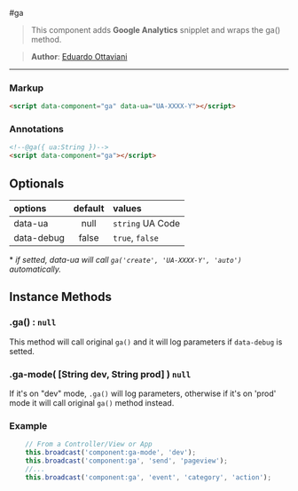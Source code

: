 #ga

>This component adds **Google Analytics** snipplet and wraps the ga() method.

>**Author**: [Eduardo Ottaviani](//github.com/Javiani)

---

### Markup

```html
<script data-component="ga" data-ua="UA-XXXX-Y"></script>
```

### Annotations
```html
<!--@ga({ ua:String })-->
<script data-component="ga"></script>
```

## Optionals

| options       |     default      |        values
|:--------------|:----------------:|:-----------------
| data-ua       |    null          |  `string` UA Code
| data-debug    |    false         |  `true`, `false`

\* *if setted, data-ua will call `ga('create', 'UA-XXXX-Y', 'auto')` automatically.*

## Instance Methods

### .ga() : `null`
This method will call original `ga()` and it will log parameters if `data-debug` is setted.

### .ga-mode( [String dev, String prod] ) `null`
If it's on "dev" mode, `.ga()` will log parameters, otherwise if it's on 'prod' mode it will call original `ga()` method instead.

### Example

```js
    // From a Controller/View or App
    this.broadcast('component:ga-mode', 'dev');
    this.broadcast('component:ga', 'send', 'pageview');
    //...
    this.broadcast('component:ga', 'event', 'category', 'action');
```
